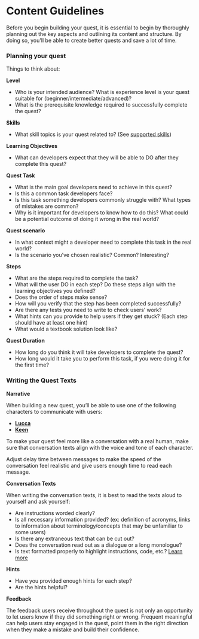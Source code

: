 # Content Guidelines

Before you begin building your quest, it is essential to begin by thoroughly planning out the key aspects and outlining its content and structure. By doing so, you'll be able to create better quests and save a lot of time. 

### **Planning your quest**

Things to think about: 

**Level**

- Who is your intended audience? What is experience level is your quest suitable for (beginner/intermediate/advanced)?
- What is the prerequisite knowledge required to successfully complete the quest?

**Skills** 
- What skill topics is your quest related to? (See [supported skills](https://github.com/trywilco/wilcosdk/blob/main/Quests%20Creation/Quest%20Configuration%20Files/Supported%20Skills.md))

**Learning Objectives**
- What can developers expect that they will be able to DO after they complete this quest?

**Quest Task**

- What is the main goal developers need to achieve in this quest?
- Is this a common task developers face?
- Is this task something developers commonly struggle with? What types of mistakes are common?
- Why is it important for developers to know how to do this? What could be a potential outcome of doing it wrong in the real world?

**Quest scenario** 

- In what context might a developer need to complete this task in the real world?
- Is the scenario you’ve chosen realistic? Common? Interesting?

**Steps** 

- What are the steps required to complete the task?
- What will the user DO in each step? Do these steps align with the learning objectives you defined? 
- Does the order of steps make sense?
- How will you verify that the step has been completed successfully?
- Are there any tests you need to write to check users’ work?
- What hints can you provide to help users if they get stuck? (Each step should have at least one hint)
- What would a textbook solution look like?

**Quest Duration** 

- How long do you think it will take developers to complete the quest?
- How long would it take you to perform this task, if you were doing it for the first time?


### **Writing the Quest Texts**

**Narrative**

When building a new quest, you’ll be able to use one of the following characters to communicate with users: 

- **[Lucca](https://github.com/trywilco/wilcosdk/blob/Documentation_Quest_Guidelines/Quests%20Creation/Quest%20Development%20Guidelines/Lucca.md)**
- **[Keen](https://github.com/trywilco/wilcosdk/blob/Documentation_Quest_Guidelines/Quests%20Creation/Quest%20Development%20Guidelines/Keen.md)**

To make your quest feel more like a conversation with a real human, make sure that conversation texts align with the voice and tone of each character. 

Adjust delay time between messages to make the speed of the conversation feel realistic and give users enough time to read each message. 

**Conversation Texts**

When writing the conversation texts, it is best to read the texts aloud to yourself and ask yourself: 

- Are instructions worded clearly?
- Is all necessary information provided? (ex: definition of acronyms, links to information about terminology/concepts that may be unfamiliar to some users)
- Is there any extraneous text that can be cut out?
- Does the conversation read out as a dialogue or a long monologue?
- Is text formatted properly to highlight instructions, code, etc.? [Learn more](https://github.com/trywilco/wilcosdk/blob/main/Quests%20Creation/Actions%20%26%20Conditions%20APIs/Text%20Formatting.md)

**Hints**
- Have you provided enough hints for each step? 
- Are the hints helpful? 

**Feedback** 

The feedback users receive throughout the quest is not only an opportunity to let users know if they did something right or wrong. Frequent meaningful can help users stay engaged in the quest, point them in the right direction when they make a mistake and build their confidence.
